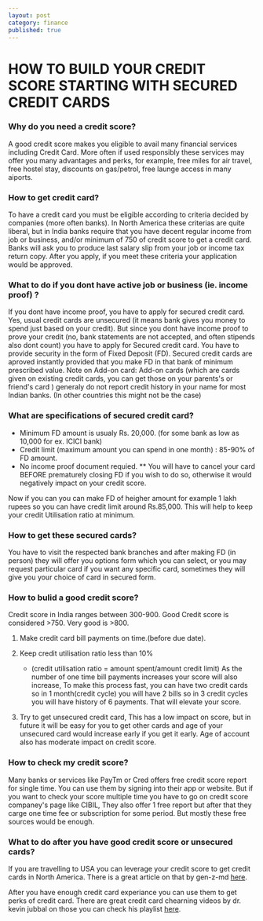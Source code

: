 ```yaml
---
layout: post
category: finance
published: true
---
```


<!--# How to build your credit score, starting with secured Credit Cards-->
# HOW TO BUILD YOUR CREDIT SCORE STARTING WITH SECURED CREDIT CARDS

### Why do you need a credit score?

A good credit score makes you eligible to avail many financial services including Credit Card. More often if used responsibly these services may offer you many advantages and perks, for example, free miles for air travel, free hostel stay, discounts on gas/petrol, free launge access in many aiports.

### How to get credit card?

To have a credit card you must be eligible according to criteria decided by companies (more often banks). In North America these criterias are quite liberal, but in India banks require that you have decent regular income from job or business, and/or minimum of 750 of credit score to get a credit card. Banks will ask you to produce last salary slip from your job or income tax return copy.
After you apply, if you meet these criteria your application would be approved.

### What to do if you dont have active job or business (ie. income proof) ?

If you dont have income proof, you have to apply for secured credit card. Yes, usual credit cards are unsecured (it means bank gives you money to spend just based on your credit). But since you dont have income proof to prove your credit (no, bank statements are not accepted, and often stipends also dont count) you have to apply for Secured credit card. You have to provide security in the form of Fixed Deposit (FD). Secured credit cards are aproved instantly provided that you make FD in that bank of minimum prescribed value.
Note on Add-on card: Add-on cards (which are cards given on existing credit cards, you can get those on your parents's or friend's card ) generaly do not report credit history in your name for most Indian banks. (In other countries this might not be the case)

### What are specifications of secured credit card?

- Minimum FD amount is usualy Rs. 20,000. (for some bank as low as 10,000 for ex. ICICI bank)
- Credit limit (maximum amount you can spend in one month) : 85-90% of FD amount.
- No income proof document requied.
** You will have to cancel your card BEFORE prematurely closing FD if you wish to do so, otherwise it would negatively impact on your credit score.

Now if you can you can make FD of heigher amount for example 1 lakh rupees so you can have credit limit around Rs.85,000. This will help to keep your credit Utilisation ratio at minimum.

### How to get these secured cards?

You have to visit the respected bank branches and after making FD (in person) they will offer you options form which you can select, or you may request particular card if you want any specific card, sometimes they will give you your choice of card in secured form.

### How to bulid a good credit score?

Credit score in India ranges between 300-900. Good Credit score is considered >750. Very good is >800.

1. Make credit card bill payments on time.(before due date).
2. Keep credit utilisation ratio less than 10%
   - (credit utilisation ratio = amount spent/amount credit limit)
As the number of one time bill payments increases your score will also increase, To make this process fast, you can have two credit cards so in 1 month(credit cycle) you will have 2 bills so in 3 credit cycles you will have history of 6 payments. That will elevate your score.

3. Try to get unsecured credit card, This has a low impact on score, but in future it will be easy for you to get other cards and age of your unsecured card would increase early if you get it early. Age of account also has moderate impact on credit score.

### How to check my credit score?

Many banks or services like PayTm or Cred offers free credit score report for single time. You can use them by signing into their app or website. But if you want to check your score multiple time you have to go on credit score companey's page like CIBIL, They also offer 1 free report but after that they carge one time fee or subscription for some period. But mostly these free sources would be enough.

### What to do after you have good credit score or unsecured cards?

If you are travelling to USA you can leverage your credit score to get credit cards in North America. There is a great article on that by gen-z-md [here](https://www.gen-z-md.com/post/finance-travel-hacks).

After you have enough credit card experiance you can use them to get perks of credit card. There are great credit card chearning videos by dr. kevin jubbal on those you can check his playlist [here](https://www.youtube.com/watch?v=_H11lDsM6_o).
